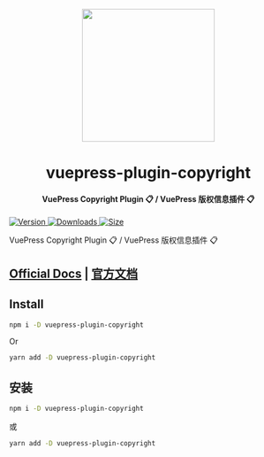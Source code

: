 <!-- markdownlint-disable -->
<p align="center">
  <img width="240" src="https://shentuzhigang.cn/vuepress-theme-star/images/hero.png" style="text-align: center;"/>
</p>
<h1 align="center">vuepress-plugin-copyright</h1>
<h4 align="center">VuePress Copyright Plugin 📋 / VuePress 版权信息插件 📋</h4>

[![Version](https://img.shields.io/npm/v/@starzkg/vuepress-plugin-copyright.svg?style=flat-square&logo=npm) ![Downloads](https://img.shields.io/npm/dm/@starzkg/vuepress-plugin-copyright.svg?style=flat-square&logo=npm) ![Size](https://img.shields.io/bundlephobia/min/@starzkg/vuepress-plugin-copyright?style=flat-square&logo=npm)](https://www.npmjs.com/package/@starzkg/vuepress-plugin-copyright)

<!-- markdownlint-restore -->

VuePress Copyright Plugin 📋 / VuePress 版权信息插件 📋

## [Official Docs](https://vuepress-theme-star.github.io/copyright/) | [官方文档](https://vuepress-theme-star.github.io/copyright/zh/)

## Install

```bash
npm i -D vuepress-plugin-copyright
```

Or

```bash
yarn add -D vuepress-plugin-copyright
```

## 安装

```bash
npm i -D vuepress-plugin-copyright
```

或

```bash
yarn add -D vuepress-plugin-copyright
```
